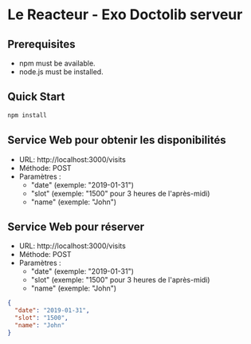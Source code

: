 # Le Reacteur - Exo Doctolib serveur

## Prerequisites

- npm must be available.
- node.js must be installed.

## Quick Start

```bash
npm install
```

## Service Web pour obtenir les disponibilités

- URL: http://localhost:3000/visits
- Méthode: POST
- Paramètres :
  - "date" (exemple: "2019-01-31")
  - "slot" (exemple: "1500" pour 3 heures de l'après-midi)
  - "name" (exemple: "John")

## Service Web pour réserver

- URL: http://localhost:3000/visits
- Méthode: POST
- Paramètres :
  - "date" (exemple: "2019-01-31")
  - "slot" (exemple: "1500" pour 3 heures de l'après-midi)
  - "name" (exemple: "John")

```json
{
  "date": "2019-01-31",
  "slot": "1500",
  "name": "John"
}
```
